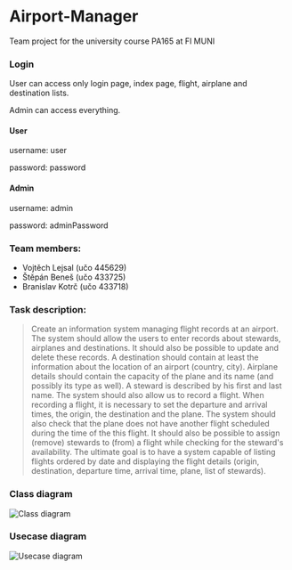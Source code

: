 # Airport-Manager

Team project for the university course PA165 at FI MUNI

### Login
User can access only login page, index page, flight, airplane and destination lists.

Admin can access everything.
#### User
username: user

password: password
#### Admin
username: admin

password: adminPassword


### Team members:
* Vojtěch Lejsal (učo 445629)
* Štěpán Beneš (učo 433725)
* Branislav Kotrč (učo 433718)

### Task description:
> Create an information system managing flight records at an airport. The system should allow the users to enter records about stewards, airplanes and destinations. It should also be possible to update and delete these records. A destination should contain at least the information about the location of an airport (country, city). Airplane details should contain the capacity of the plane and its name (and possibly its type as well). A steward is described by his first and last name. The system should also allow us to record a flight. When recording a flight, it is necessary to set the departure and arrival times, the origin, the destination and the plane. The system should also check that the plane does not have another flight scheduled during the time of the this flight. It should also be possible to assign (remove) stewards to (from) a flight while checking for the steward's availability. The ultimate goal is to have a system capable of listing flights ordered by date and displaying the flight details (origin, destination, departure time, arrival time, plane, list of stewards).

### Class diagram
![Class diagram](https://cdn.discordapp.com/attachments/506608005849153546/506608224007356428/ClassDiagram.png)

### Usecase diagram
![Usecase diagram](https://cdn.discordapp.com/attachments/506608005849153546/506608098757312543/Usecase_diagram.png)
